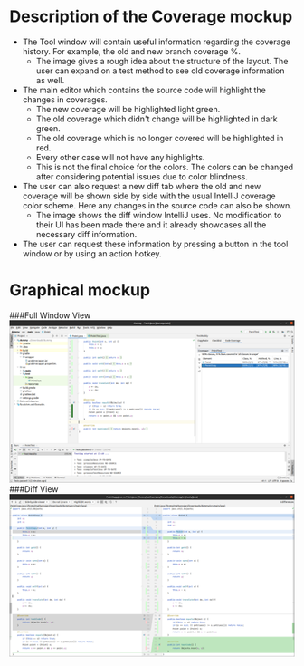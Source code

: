 # Description of the Coverage mockup

- The Tool window will contain useful information regarding the coverage history. For example, the old and new branch coverage %.
    - The image gives a rough idea about the structure of the layout. The user can expand on a test method to see old coverage information as well.
- The main editor which contains the source code will highlight the changes in coverages.
    - The new coverage will be highlighted light green.
    - The old coverage which didn't change will be highlighted in dark green.
    - The old coverage which is no longer covered will be highlighted in red.
    - Every other case will not have any highlights.
    - This is not the final choice for the colors. The colors can be changed after considering potential issues due to  color blindness.
- The user can also request a new diff tab where the old and new coverage will be shown side by side with the usual IntelliJ coverage color scheme. Here any changes in the source code can also be shown.
    - The image shows the diff window IntelliJ uses. No modification to their UI has been made there and it already showcases all the necessary diff information.
- The user can request these information by pressing a button in the tool window or by using an action hotkey.

# Graphical mockup
###Full Window View
![Full Window View](./CoverageFullWindowView.png)
###Diff View
![Diff View](./CoverageDiffView.png)
